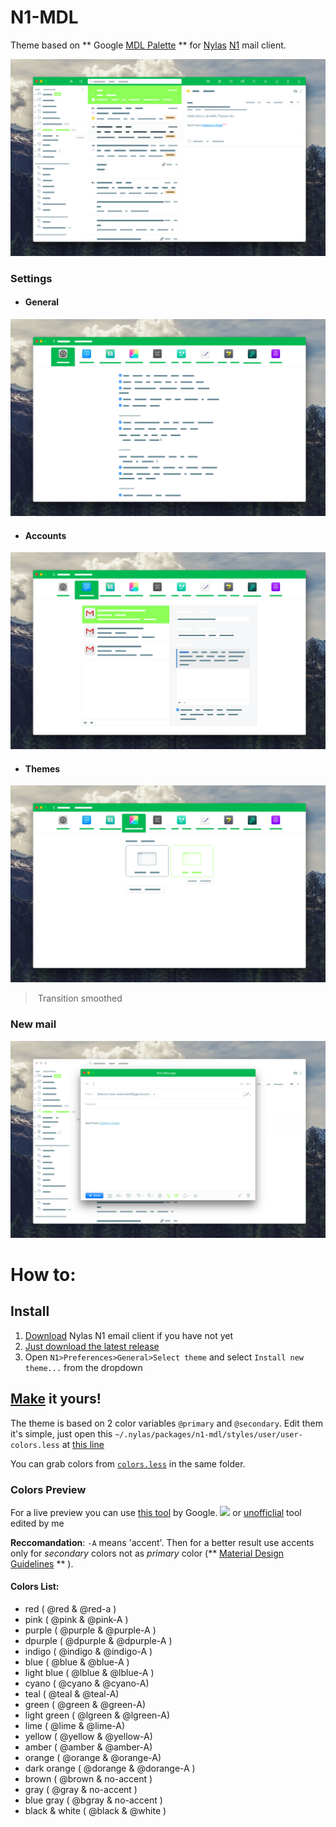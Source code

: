 # N1-MDL
Theme based on ** Google [MDL Palette][1] ** for [Nylas][nylas] [N1][n1] mail client.

![main](img/main.png)

### Settings
- #### General
![general](img/settings-1.png)

- #### Accounts
![accounts](img/settings-3.png)

- #### Themes
![appareal](img/settings-2.png)
> Transition smoothed

### New mail
![send](img/send.png)

# How to:
## Install
1. [Download](https://nylas.com/n1) Nylas N1 email client if you have not yet
2. [Just download the latest release](https://github.com/Rawnly/n1-mdl)
3. Open `N1>Preferences>General>Select theme` and select `Install new theme...` from the dropdown

## <u>Make</u> it yours!
The theme is based on 2 color variables `@primary` and `@secondary`. Edit them it's simple, just open this `~/.nylas/packages/n1-mdl/styles/user/user-colors.less` at [this line](http://github.com/Rawnly/n1-mdl/blob/master/styles/user/user-colors.less#L4) 

You can grab colors from [`colors.less`](http://github.com/Rawnly/n1-mdl/blob/master/styles/user/colors.less) in the same folder.

### Colors Preview 
For a live preview you can use [this tool][2] by Google.
![](img/change-color.gif) or [unofficlial](http://rawnly.github.io/n1-mdl/tool/index.html) tool edited by me

**Reccomandation**: `-A` means 'accent'. Then for a better result use accents only for _secondary_ colors not as _primary_ color (** [Material Design Guidelines][1] ** ).

#### Colors List:
- red ( @red & @red-a )    
- pink ( @pink & @pink-A )
- purple ( @purple & @purple-A )
- dpurple ( @dpurple & @dpurple-A )
- indigo ( @indigo & @indigo-A )
- blue ( @blue & @blue-A )
- light blue ( @lblue & @lblue-A )
- cyano ( @cyano & @cyano-A)
- teal ( @teal & @teal-A)
- green ( @green & @green-A)
- light green ( @lgreen & @lgreen-A)
- lime ( @lime & @lime-A)
- yellow ( @yellow & @yellow-A)
- amber ( @amber & @amber-A)
- orange ( @orange & @orange-A)
- dark orange ( @dorange & @dorange-A )
- brown ( @brown & no-accent )
- gray ( @gray & no-accent )
- blue gray ( @bgray & no-accent )
- black & white ( @black & @white )

[1]: https://material.google.com/style/color.html#color-color-schemes
[2]: https://getmdl.io/customize/index.html
[nylas]: https://nylas.com/
[n1]: https://github.com/Nylas/n1